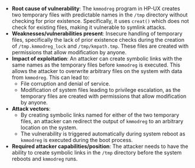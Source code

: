 - **Root cause of vulnerability**: The `kmmodreg` program in HP-UX creates two temporary files with predictable names in the `/tmp` directory without checking for prior existence. Specifically, it uses `creat()` which does not check for existing files, making it vulnerable to symlink attacks.
- **Weaknesses/vulnerabilities present**: Insecure handling of temporary files, specifically the lack of prior existence checks during the creation of `/tmp.kmmodreg_lock` and `/tmp/kmpath.tmp`. These files are created with permissions that allow modification by anyone.
- **Impact of exploitation**: An attacker can create symbolic links with the same names as the temporary files before `kmmodreg` is executed. This allows the attacker to overwrite arbitrary files on the system with data from `kmmodreg`. This can lead to:
    - File corruption and denial of service.
    - Modification of system files leading to privilege escalation, as the temporary files are created with permissions that allow modification by anyone.
- **Attack vectors**:
    - By creating symbolic links named for either of the two temporary files, an attacker can redirect the output of `kmmodreg` to an arbitrary location on the system.
    - The vulnerability is triggered automatically during system reboot as `kmmodreg` is executed during the boot process.
- **Required attacker capabilities/position**: The attacker needs to have the ability to create symbolic links in the `/tmp` directory before the system reboots and `kmmodreg` runs.